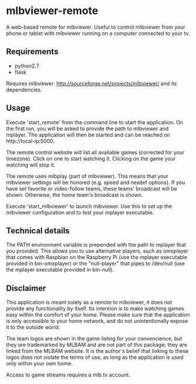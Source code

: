 mlbviewer-remote
================

A web-based remote for mlbviewer. Useful to control mlbviewer from your phone or
tablet with mlbviewer running on a computer connected to your tv.

Requirements
------------
 - python2.7
 - flask

Requires mlbviewer: http://sourceforge.net/projects/mlbviewer/ and its
dependencies.

Usage
-----
Execute 'start_remote' from the command line to start the application. On the
first run, you will be asked to provide the path to mlbviewer and mplayer. The
application will then be started and can be reached on http://local-ip:5000.

The remote control website will list all available games (corrected for your
timezone). Click on one to start watching it. Clicking on the game your watching
will stop it.

The remote uses mlbplay (part of mlbviewer). This means that your mlbviewer
settings will be honored (e.g. speed and nexdef options). If you have set
favorite or video-follow teams, these teams' broadcast will be shown. Otherwise,
the home team's broadcast is shown.

Execute 'start_mlbviewer' to launch mlbviewer. Use this to set up the mlbviewer
configuration and to test your mplayer executable.

Technical details
-----------------
The PATH environment variable is prepended with the path to mplayer that you
provided. This allows you to use alternative players, such as omxplayer that
comes with Raspbian on the Raspberry Pi (use the mplayer executable provided in
bin-omxplayer) or the "null-player" that pipes to /dev/null (use the mplayer
executable provided in bin-null).

Disclaimer
----------
This application is meant solely as a remote to mlbviewer, it does not provide
any functionality by itself. Its intention is to make watching games easy within
the comfort of your home. Please make sure that the application is only
accessible to your home network, and do not unintentionally expose it to the
outside world.

The team logos are shown in the game listing for your convencience, but they are
trademarked by MLBAM and are not part of this package; they are linked from the
MLBAM website. It is the author's belief that linking to these logos does not
violate the terms of use, as long as the application is used only within your
own home.

Access to game streams requires a mlb.tv account. 
